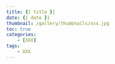 ```yaml
---
title: {{ title }}
date: {{ date }}
thumbnail: /gallery/thumbnails/xxx.jpg
toc: true
categories:
    - [XXX]
tags:
    - XXX
---
```


<!-- more -->
